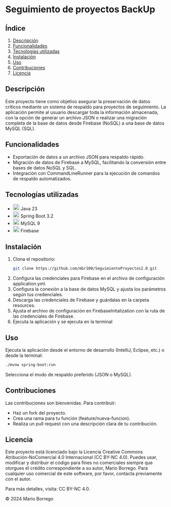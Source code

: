 # Seguimiento de proyectos BackUp

## Índice
1. [Descripción](#descripción)
2. [Funcionalidades](#funcionalidades)
3. [Tecnologías utilizadas](#tecnologías-utilizadas)
4. [Instalación](#instalación)
5. [Uso](#uso)
6. [Contribuciones](#contribuciones)
7. [Licencia](#licencia)

## Descripción

Este proyecto tiene como objetivo asegurar la preservación de datos críticos mediante un sistema de respaldo para proyectos de seguimiento. La aplicación permite al usuario descargar toda la información almacenada, con la opción de generar un archivo JSON o realizar una migración completa de la base de datos desde Firebase (NoSQL) a una base de datos MySQL (SQL).

## Funcionalidades

- Exportación de datos a un archivo JSON para respaldo rápido.
- Migración de datos de Firebase a MySQL, facilitando la conversión entre bases de datos NoSQL y SQL.
- Integración con CommandLineRunner para la ejecución de comandos de respaldo automatizados.


## Tecnologías utilizadas

- <img src="https://cdn.jsdelivr.net/gh/devicons/devicon/icons/java/java-original.svg" alt="Java logo" width="20" height="20"/> Java 23
- <img src="https://cdn.jsdelivr.net/gh/devicons/devicon/icons/spring/spring-original.svg" alt="Spring Boot logo" width="20" height="20"/> Spring Boot 3.2
- <img src="https://cdn.jsdelivr.net/gh/devicons/devicon/icons/mysql/mysql-original.svg" alt="MySQL logo" width="20" height="20"/> MySQL 9
- <img src="https://www.vectorlogo.zone/logos/firebase/firebase-icon.svg" alt="Firebase logo" width="20" height="20"/> Firebase

## Instalación

1. Clona el repositorio:
   ```bash
   git clone https://github.com/mbr100/SeguimientoProyectos2.0.git
    ```
2. Configura las credenciales para Firebase en el archivo de configuración application.yml.
3. Configura la conexión a la base de datos MySQL y ajusta los parámetros según tus credenciales.
4. Descarga las credenciales de Firebase y guárdalas en la carpeta resources.
5. Ajusta el archivo de configuración en FirebaseInitalization con la ruta de las credenciales de Firebase.
6. Ejecuta la aplicación y se ejecuta en la terminal 

## Uso
Ejecuta la aplicación desde el entorno de desarrollo (IntelliJ, Eclipse, etc.) o desde la terminal:

 ```bash
./mvnw spring-boot:run
```

Selecciona el modo de respaldo preferido (JSON o MySQL).

## Contribuciones
Las contribuciones son bienvenidas. Para contribuir:

- Haz un fork del proyecto.
- Crea una rama para tu función (feature/nueva-funcion).
- Realiza un pull request con una descripción clara de tu contribución.

## Licencia
Este proyecto está licenciado bajo la Licencia Creative Commons Atribución-NoComercial 4.0 Internacional (CC BY-NC 4.0). Puedes usar, modificar y distribuir el código para fines no comerciales siempre que otorgues el crédito correspondiente a su autor, Mario Borrego. Para cualquier uso comercial de este software, por favor, contacta previamente con el autor.

Para más detalles, visita: CC BY-NC 4.0.

<div class="footer">
    &copy; 2024 Mario Borrego
</div>
